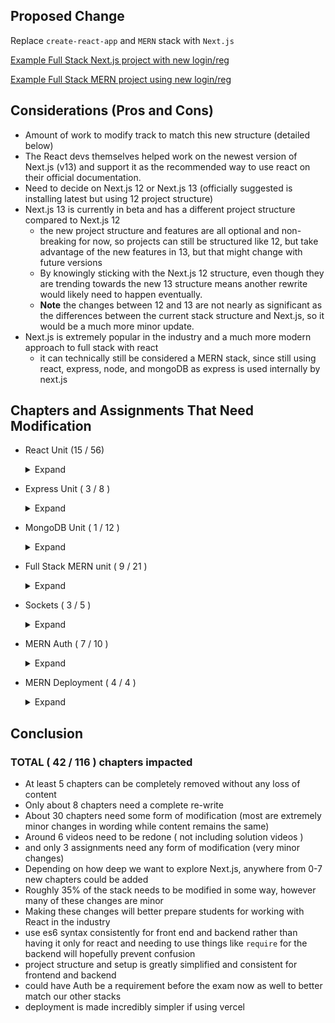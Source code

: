 ## Proposed Change
Replace `create-react-app` and `MERN` stack with `Next.js`

[Example Full Stack Next.js project with new login/reg](https://github.com/ChristianMLand/authors_with_auth) 

[Example Full Stack MERN project using new login/reg](https://github.com/ChristianMLand/mern_auth_new/tree/main)
## Considerations (Pros and Cons)
- Amount of work to modify track to match this new structure (detailed below)
- The React devs themselves helped work on the newest version of Next.js (v13) and support it as the recommended way to use react on their official documentation.
- Need to decide on Next.js 12 or Next.js 13 (officially suggested is installing latest but using 12 project structure)
- Next.js 13 is currently in beta and has a different project structure compared to Next.js 12
    - the new project structure and features are all optional and non-breaking for now, so projects can still be structured like 12, but take advantage of the new features in 13, but that might change with future versions
    - By knowingly sticking with the Next.js 12 structure, even though they are trending towards the new 13 structure means another rewrite would likely need to happen eventually. 
    - **Note** the changes between 12 and 13 are not nearly as significant as the differences between the current stack structure and Next.js, so it would be a much more minor update.
- Next.js is extremely popular in the industry and a much more modern approach to full stack with react 
    - it can technically still be considered a MERN stack, since still using react, express, node, and mongoDB as express is used internally by next.js
## Chapters and Assignments That Need Modification
- React Unit (15 / 56) <details>
    <summary>Expand</summary>

    - Intro to React ( 3 / 8 )
        - create-react-app **`Replaced`**
            - replaced with `create-next-app`
        * folder structure **`Replaced`**
            - replaced with next.js folder structure
        - using JSX **`Modified`**
            - should show functional components in the example instead of class components, nothing Next.js specific
    - Class Components ( 6 / 12 )
        - entire section should be probably moved / reduced to be more optional
        - class components **`Modified`**
            - really just the video, other content is still valid for Next.js
        - props **`Modified`**
            - really just the video, other content is still valid for Next.js
        - children **`Modified`**
            - material is the same, but reference to App.js should be changed
        - synthetic events **`Modified`**
            - material is the same, but reference to App.js should be changed
        - state **`Modified`**
            - just the video
        - react blocks **assignment** **`Modified`**
            - just need to adjust given starter code slightly to match next.js
    - Functional Components ( 3 / 22 ) 
        - Context API **`Modified`**
            - concepts are the same, but the code snippet needs to be adjusted slightly
        - Context with state **`Modified`**
            - concepts are the same, but code snippet and wording needs to be slightly adjusted to match next.js structure
        - navbar context **assignment** **`Modified`**
            - starter code and wording needs to be adjusted slightly to match next.js structure
    - APIs ( 0 / 8 )
        - no necessary changes 
        - I think we should introduce async/await much sooner in the stack, and I think this section is the best place for it
    - React Routing *should be renamed to Next.js Routing ( 3 / 6 )
        - react router **`Replaced`**
            - replaced with content on next.js routing
        - useParams **`Replaced`**
            - replaced with  next.js `useRouter` hook
        - useNavigate **`Removed`**
            - `useRouter` hook handles both params, and navigation

</details>

- Express Unit  ( 3 / 8 )<details>
    <summary>Expand</summary>

    - *Should be renamed to Next.js APIs
    - Express + Nodemon **`Removed`**
    - Routing **`Replaced`**
        - should be replaced with discussion on Next.js pages/api folder
    - folder structure **`Removed`**
</details>

- MongoDB Unit ( 1 / 12 ) <details>
    <summary>Expand</summary>

    - MongoDB ( 0 / 7 )
        - no changes necessary
    - Mongoose ( 1 / 5 ) 
        - Express + mongoose **`Modified`**
            - The code is mostly the same, but should be in relation to next.js now instead of express
        - might be worth covering virtuals, statics, and pre/post middleware here so we can introduce login/reg in fullstack
</details>

- Full Stack MERN unit ( 9 / 21 ) <details>
    <summary>Expand</summary>

    - *should be renamed to Full Stack Next.js  
    - Full Stack MERN *should be renamed to Full Stack Next.js ( 7 / 11 )
        - Introduction **`Modified`**
            - should be modified to match next.js structure
        - Setting up MERN **`Removed`**
        - Hello World **`Modified`**
            - content can be kept similar, but just with next.js structure, video needs to be redone as well
        - Create (Part I) **`Modified`**
            - videos need to be either removed or redone, mongoose stuff can stay the same, controller should be update to match next.js api structure, server and route code should be removed
        - Create (Part II) **`Modified`**
            - video needs to either be removed or redone, rest of the content is almost identical however, just needing to change the port from `localhost:8000` to `localhost:3000`
        - List and Detail **`Modified`**
            - react stuff can stay mostly the same, server stuff should be adjusted to match next.js structure
        - Update and Delete**`Modified`**
            - react stuff can stay mostly the same, server stuff should be adjusted to match next.js structure
    - Advanced MERN *should be renamed to Advanced Next.js ( 2 / 10 )
        - Presentational vs Container  **`Removed`**
            - this difference should be made back in the React unit when first discussing next.js pages
        - Material-UI **`Modified`**
            - setup needs some minor additions, but the rest of the contents the same  
            - would recommend replacing this with tailwind as it is natively bundled with next.js now (if opted in)
        - Additional (optional) chapters that don't exist should be made on topics such as Server Side rendering, and SWR
        - Auth could be moved here as well into a couple chapters, as it can be done **much** simpler now with `iron-session`
            - `iron-session` still relies on the same concepts as JWTs so they are still using cookies on every request to have a stateless session, just done in a much simpler to use way
</details>

- Sockets ( 3 / 5 ) <details>
    <summary>Expand</summary>

    - Sockets on the server **`Modified`**
        - code needs to be adjusted to match next.js structure, some other minor changes as well
    - Sockets on the Client **`Modified`**
        - code is similar but needs to be adjusted to match next.js structure
    - creating the handshake **assignment** **`Modified`**
        - only need to change requirements checklist, rest is fine
</details>

- MERN Auth ( 7 / 10 ) <details>
    <summary>Expand</summary>

    - *instead of being its own unit, should be simplified and put in with Advanced Next.js 
    - User Model **`Modified`**
        - mostly the same, but code should be refactored, and login validation static method should be added
    - Registration **`Modified`**
        - mostly the same, but should be in format of a Next.js API
    - Environment Variables **`Modified`**
        - mostly the same, but don't require dotenv as Next.js has builtin .env support
    - JSON Web Tokens **`Replaced`**
        - should be replaced with a chapter on `iron-Session`
    - Cookies **`Modified`**
        - can be kept similar, but just change to match `iron-session`
    - async/await 
        - should be moved to much earlier in the stack, probably in the react apis unit, no other changes needed though
    - Login/Logout **`Replaced`**
        - needs a rewrite to match iron-sesion structure, and move login validations to static method in model
    - Authorization and Middleware **`Replaced`**
        - should be replaced to match `iron-session`/next.js structure)
</details>

- MERN Deployment ( 4 / 4 ) <details>
    <summary>Expand</summary>

    - *Should be changed to Next.js Deployment 
    - needs to be redone to match `next.js` project structure. overall process is similar when deploying with AWS though
    - Should add optional chapter for deployment with vercel (which is much simpler and only requires a couple button clicks)
</details>

## Conclusion
### **TOTAL** ( 42 / 116 ) chapters impacted
- At least 5 chapters can be completely removed without any loss of content
- Only about 8 chapters need a complete re-write
- About 30 chapters need some form of modification (most are extremely minor changes in wording while content remains the same)
- Around 6 videos need to be redone ( not including solution videos )
- and only 3 assignments need any form of modification (very minor changes)
- Depending on how deep we want to explore Next.js, anywhere from 0-7 new chapters could be added
- Roughly 35% of the stack needs to be modified in some way, however many of these changes are minor
- Making these changes will better prepare students for working with React in the industry
- use es6 syntax consistently for front end and backend rather than having it only for react and needing to use things like `require` for the backend will hopefully prevent confusion
- project structure and setup is greatly simplified and consistent for frontend and backend
- could have Auth be a requirement before the exam now as well to better match our other stacks
- deployment is made incredibly simpler if using vercel
